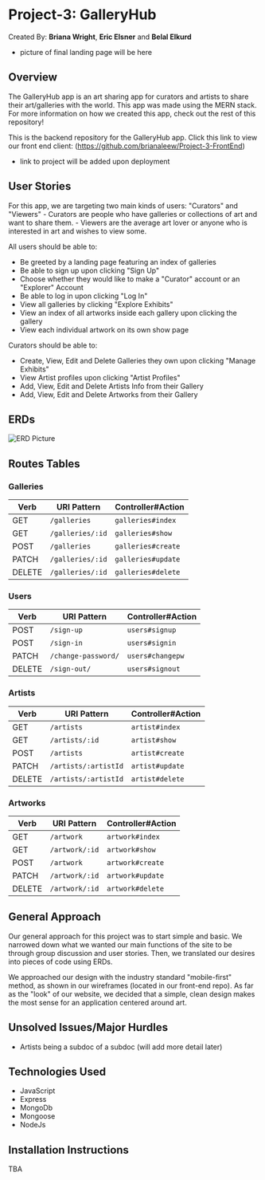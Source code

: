 # Project-3: GalleryHub

Created By: **Briana Wright**, **Eric Elsner** and **Belal Elkurd**

- picture of final landing page will be here

## Overview

The GalleryHub app is an art sharing app for curators and artists to share their art/galleries with the world.
This app was made using the MERN stack. For more information on how we created this app, check out the rest of this repository!

This is the backend repository for the GalleryHub app. Click this link to view our front end client: (https://github.com/brianaleew/Project-3-FrontEnd) 

- link to project will be added upon deployment

## User Stories

For this app, we are targeting two main kinds of users: "Curators" and "Viewers" - Curators are people who have galleries or collections of art and want to share them. - Viewers are the average art lover or anyone who is interested in art and wishes to view some.

All users should be able to:

- Be greeted by a landing page featuring an index of galleries
- Be able to sign up upon clicking "Sign Up"
- Choose whether they would like to make a "Curator" account or an "Explorer" Account
- Be able to log in upon clicking "Log In"
- View all galleries by clicking "Explore Exhibits"
- View an index of all artworks inside each gallery upon clicking the gallery
- View each individual artwork on its own show page

Curators should be able to:

- Create, View, Edit and Delete Galleries they own upon clicking "Manage Exhibits"
- View Artist profiles upon clicking "Artist Profiles"
- Add, View, Edit and Delete Artists Info from their Gallery
- Add, View, Edit and Delete Artworks from their Gallery



## ERDs 
![ERD Picture ](/Images/newERD.png)

## Routes Tables

### Galleries 

| Verb   | URI Pattern      | Controller#Action  |
| ------ | ---------------- | ------------------ |
| GET    | `/galleries`     | `galleries#index`  |
| GET    | `/galleries/:id` | `galleries#show`   |
| POST   | `/galleries`     | `galleries#create` |
| PATCH  | `/galleries/:id` | `galleries#update` |
| DELETE | `/galleries/:id` | `galleries#delete` |

### Users

| Verb   | URI Pattern         | Controller#Action |
| ------ | ------------------- | ----------------- |
| POST   | `/sign-up`          | `users#signup`    |
| POST   | `/sign-in`          | `users#signin`    |
| PATCH  | `/change-password/` | `users#changepw`  |
| DELETE | `/sign-out/`        | `users#signout`   |

### Artists

| Verb   | URI Pattern                     | Controller#Action |
| ------ | ------------------------------- | ----------------- |
| GET    | `/artists`                      | `artist#index`    |
| GET    | `/artists/:id`                  | `artist#show`     |
| POST   | `/artists`                      | `artist#create`   |
| PATCH  | `/artists/:artistId`            | `artist#update`   |
| DELETE | `/artists/:artistId`            | `artist#delete`   |

### Artworks

| Verb   | URI Pattern    | Controller#Action |
| ------ | -------------- | ----------------- |
| GET    | `/artwork`     | `artwork#index`   |
| GET    | `/artwork/:id` | `artwork#show`    |
| POST   | `/artwork`     | `artwork#create`  |
| PATCH  | `/artwork/:id` | `artwork#update`  |
| DELETE | `/artwork/:id` | `artwork#delete`  |

## General Approach

Our general approach for this project was to start simple and basic. We narrowed down what we wanted our main functions of the site to be through group discussion and user stories. Then, we translated our desires into pieces of code using ERDs.

We approached our design with the industry standard "mobile-first" method, as shown in our wireframes (located in our front-end repo). As far as the "look" of our website, we decided that a simple, clean design makes the most sense for an application centered around art.

## Unsolved Issues/Major Hurdles

- Artists being a subdoc of a subdoc (will add more detail later)

## Technologies Used

- JavaScript
- Express
- MongoDb
- Mongoose
- NodeJs

## Installation Instructions

TBA
